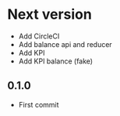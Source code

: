 # Next version
+ Add CircleCI
+ Add balance api and reducer
+ Add KPI
+ Add KPI balance (fake)

## 0.1.0
+ First commit